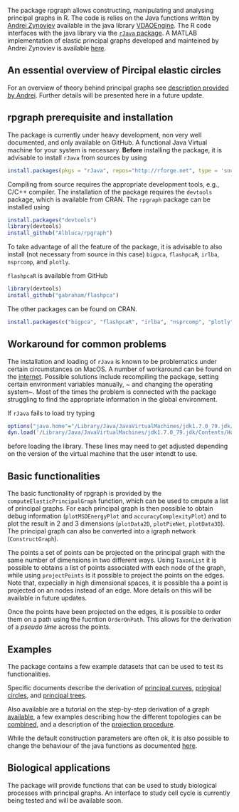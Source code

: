 The package rpgraph allows constructing, manipulating and analysing principal graphs in R. The code is relies on the Java functions written by [Andrei Zynoviev](https://github.com/auranic) available in the java library [VDAOEngine](https://github.com/auranic/VDAOEngine). The R code interfaces with the java library via the [`rJava` package](https://www.rforge.net/rJava/). A MATLAB implementation of elastic principal graphs developed and mainteined by Andrei Zynoviev is available [here](https://github.com/auranic/Elastic-principal-graphs).

An essential overview of Pircipal elastic circles
-------------------------------------------------

For an overview of theory behind principal graphs see [description provided by Andrei](https://github.com/auranic/Elastic-principal-graphs/wiki). Further details will be presented here in a future update.

rpgraph prerequisite and installation
-------------------------------------

The package is currently under heavy development, non very well documented, and only available on GitHub. A functional Java Virtual machine for your system is necessary. **Before** installing the package, it is advisable to install `rJava` from sources by using

``` r
install.packages(pkgs = "rJava", repos="http://rforge.net", type = 'source')
```

Compiling from source requires the appropriate development tools, e.g., C/C++ compiler. The installation of the package requires the `devtools` package, which is available from CRAN. The `rpgraph` package can be installed using

``` r
install.packages("devtools")
library(devtools)
install_github("Albluca/rpgraph")
```

To take advantage of all the feature of the package, it is advisable to also install (not necessary from source in this case) `bigpca`, `flashpcaR`, `irlba`, `nsprcomp`, and `plotly`.

`flashpcaR` is available from GitHub

``` r
library(devtools)
install_github("gabraham/flashpca")
```

The other packages can be found on CRAN.

``` r
install.packages(c("bigpca", "flashpcaR", "irlba", "nsprcomp", "plotly")
```

Workaround for common problems
------------------------------

The installation and loading of `rJava` is known to be problematics under certain circumstances on MacOS. A number of workaround can be found on the [internet](http://conjugateprior.org/2014/12/r-java8-osx/). Possible solutions include recompiling the package, setting certain environment variables manually, ~ and changing the operating system~. Most of the times the problem is connected with the package struggling to find the appropriate information in the global environment.

If `rJava` fails to load try typing

``` r
options("java.home"="/Library/Java/JavaVirtualMachines/jdk1.7.0_79.jdk/Contents/Home/jre")
dyn.load('/Library/Java/JavaVirtualMachines/jdk1.7.0_79.jdk/Contents/Home/jre/lib/server/libjvm.dylib')
```

before loading the library. These lines may need to get adjusted depending on the version of the virtual machine that the user intendt to use.

Basic functionalities
---------------------

The basic functionality of rpgraph is provided by the `computeElasticPrincipalGraph` function, which can be used to cmpute a list of principal graphs. For each principal graph is then possible to obtain debug information (`plotMSDEnergyPlot` and `accuracyComplexityPlot`) and to plot the result in 2 and 3 dimensions (`plotData2D`, `plotPieNet`, `plotData3D`). The principal graph can also be converted into a igraph network (`ConstructGraph`).

The points a set of points can be projected on the principal graph with the same number of dimensions in two different ways. Using `TaxonList` it is possible to obtains a list of points associated with each node of the graph, while using `projectPoints` is it possible to project the points on the edges. Note that, expecially in high dimensional spaces, it is possible tha a point is projected on an nodes instead of an edge. More details on this will be available in future updates.

Once the points have been projected on the edges, it is possible to order them on a path using the fucntion `OrderOnPath`. This allows for the derivation of a *pseudo time* across the points.

Examples
--------

The package contains a few example datasets that can be used to test its functionalities.

Specific documents describe the derivation of [principal curves](doc/curve.md), [pringipal circles](doc/circle.md), and [principal trees](doc/tree.md).

Also available are a tutorial on the step-by-step derivation of a graph [available](doc/step.md), a few examples describing how the different topologies can be [combined](doc/mix.md), and a description of the [projection procedure](doc/proj.md).

While the default construction parameters are often ok, it is also possible to change the behaviour of the java functions as documented [here](doc/javapar.md).

Biological applications
-----------------------

The package will provide functions that can be used to study biological processes with principal graphs. An interface to study cell cycle is currently being tested and will be available soon.
